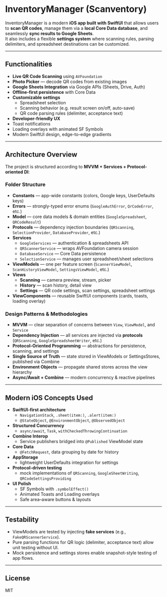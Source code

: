 # InventoryManager (Scanventory)

InventoryManager is a modern **iOS app built with SwiftUI** that allows users to **scan QR codes**, manage them via a **local Core Data database**, and seamlessly **sync results to Google Sheets**.  
It also includes a flexible **settings system** where scanning rules, parsing delimiters, and spreadsheet destinations can be customized.

---

## Functionalities

- **Live QR Code Scanning** using `AVFoundation`
- **Photo Picker** — decode QR codes from existing images
- **Google Sheets Integration** via Google APIs (Sheets, Drive, Auth)
- **Offline-first persistence** with Core Data
- **Customizable settings**
  - Spreadsheet selection
  - Scanning behavior (e.g. result screen on/off, auto-save)
  - QR code parsing rules (delimiter, acceptance text)
-  **Developer-friendly UX**
  - Toast notifications
  - Loading overlays with animated SF Symbols
  - Modern SwiftUI design, edge-to-edge gradients

---

## Architecture Overview

The project is structured according to **MVVM + Services + Protocol-oriented DI**:

### Folder Structure
- **Constants** — app-wide constants (colors, Google keys, UserDefaults keys)
- **Errors** — strongly-typed error enums (`GoogleAuthError`, `QrCodeError`, etc.)
- **Model** — core data models & domain entities (`GoogleSpreadsheet`, `QRCodeResult`)
- **Protocols** — dependency injection boundaries (`QRScanning`, `SelectionProvider`, `DatabaseProvider`, etc.)
- **Services**
  - `GoogleServices` — authentication & spreadsheets API
  - `QRScannerService` — wraps AVFoundation camera session
  - `DatabaseService` — Core Data persistence
  - `SelectionService` — manages user spreadsheet/sheet selections
- **ViewModels** — one per feature screen (`ScannerViewModel`, `ScanHistoryViewModel`, `SettingsViewModel`, etc.)
- **Views**
  - **Scanning** — camera preview, stream, picker
  - **History** — scan history, detail view
  - **Settings** — QR code settings, scan settings, spreadsheet settings
- **ViewComponents** — reusable SwiftUI components (cards, toasts, loading overlay)

### Design Patterns & Methodologies
- **MVVM** — clear separation of concerns between `View`, `ViewModel`, and `Service`
- **Dependency Injection** — all services are injected via **protocols** (`QRScanning`, `GoogleSpreadsheetWriter`, etc.)
- **Protocol-Oriented Programming** — abstractions for persistence, scanning, and settings
- **Single Source of Truth** — state stored in ViewModels or SettingsStores, published via Combine
- **Environment Objects** — propagate shared stores across the view hierarchy
- **Async/Await + Combine** — modern concurrency & reactive pipelines

---

## Modern iOS Concepts Used

- **SwiftUI-first architecture**
  - `NavigationStack`, `.sheet(item:)`, `.alert(item:)`
  - `@StateObject`, `@EnvironmentObject`, `@ObservedObject`
- **Structured Concurrency**
  - `async/await`, `Task`, `withCheckedThrowingContinuation`
- **Combine Interop**
  - Service publishers bridged into `@Published` ViewModel state
- **Core Data**
  - `@FetchRequest`, data grouping by date for history
- **AppStorage**
  - lightweight UserDefaults integration for settings
- **Protocol-driven testing**
  - mock implementations of `QRScanning`, `GoogleSheetWriting`, `QRCodeSettingsProviding`
- **UI Polish**
  - SF Symbols with `.symbolEffect()`
  - Animated Toasts and Loading overlays
  - Safe area–aware buttons & layouts

---

## Testability
- ViewModels are tested by injecting **fake services** (e.g., `FakeQRScannerService`).
- Pure parsing functions for QR logic (delimiter, acceptance text) allow unit testing without UI.
- Mock persistence and settings stores enable snapshot-style testing of app flows.

---

## License
MIT
